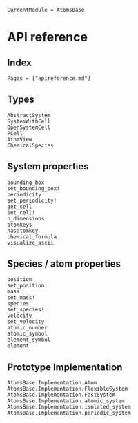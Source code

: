 ```@meta
CurrentModule = AtomsBase
```

# API reference

## Index

```@index
Pages = ["apireference.md"]
```

## Types 

```@docs
AbstractSystem
SystemWithCell
OpenSystemCell
PCell 
AtomView
ChemicalSpecies 
```

## System properties

```@docs
bounding_box
set_bounding_box!
periodicity
set_periodicity!
get_cell 
set_cell! 
n_dimensions
atomkeys
hasatomkey
chemical_formula
visualize_ascii
```

## Species / atom properties

```@docs
position
set_position!
mass
set_mass!
species
set_species!
velocity
set_velocity!
atomic_number
atomic_symbol
element_symbol
element 
```


## Prototype Implementation

```@docs
AtomsBase.Implementation.Atom
AtomsBase.Implementation.FlexibleSystem
AtomsBase.Implementation.FastSystem
AtomsBase.Implementation.atomic_system
AtomsBase.Implementation.isolated_system
AtomsBase.Implementation.periodic_system 
```
